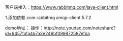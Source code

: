 客户端接入：https://www.rabbitmq.com/java-client.html

1.添加依赖
    <dependency>
        <groupId>com.rabbitmq</groupId>
        <artifactId>amqp-client</artifactId>
        <version>5.7.2</version>
    </dependency>

demo地址：
    操作：http://note.youdao.com/noteshare?id=6457fafa4b7a3e249bf099872587efda